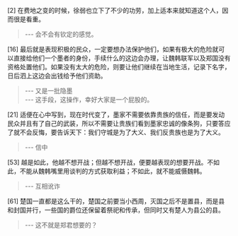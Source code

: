 
[2] 在费地之变的时候，徐弱也立下了不少的功劳，加上适本来就知道这个人，因而很是看重。
>--- 会不会有钦定的感觉。<br>

[16] 最后就是表现积极的民众，一定要想办法保护他们，如果有极大的危险就可以直接给他们一个墨者的身份，手续什么的这边会办理，让魏韩联军以及郑国没有资格处置他们。如果没有太大的危险，则要让他们继续在当地生活，记录下名字，日后泗上这边会出钱给予他们资助。
>--- 又是一批隐墨<br>
>--- 这手段，这操作，幸好大家是一个屁股的。<br>

[21] 适便在心中写到，现在时代变了，墨家不需要依靠贵族的信任，而是要发动民众并且有了自己的武装，所以不需要让贵族们看到墨家忠诚的像条狗，只要答应了就不会反悔，要告诉天下：我们守城是为了大义、我们反贵族也是为了大义。
>--- 信中<br>

[53] 越是如此，他越不想开战；但越不想开战，便要越表现的想要开战。不如此，不能从魏韩嘴里用谈判的方式获取利益；不如此，就不能威慑魏韩。
>--- 互相讹诈<br>

[61] 楚国一直都是这么干的，楚国之前要当小西周，灭国之后不是置县，而是县和封国并行，一些国的爵位还保留着祭祀和传承，但同时又有楚人为县公的县。
>--- 这不就是郑君想要的？<br>
